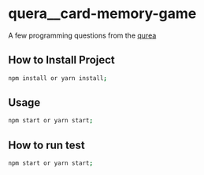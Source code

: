 # quera__card-memory-game


A few programming questions from the [qurea](https://quera.ir/problemset/109569/)


## How to Install  Project
```bash
npm install or yarn install;
```
## Usage

```bash
npm start or yarn start;
```

## How to run test
```bash
npm start or yarn start;
```

